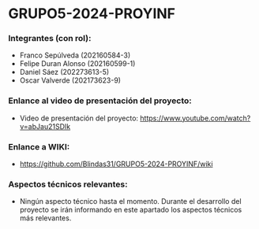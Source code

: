 # GRUPO5-2024-PROYINF
 ### Integrantes (con rol):
- Franco Sepúlveda  (202160584-3)
- Felipe Duran Alonso  (202160599-1)
- Daniel Sáez  (202273613-5)
- Oscar Valverde  (202173623-9)
 ### Enlance al video de presentación del proyecto:
*  Video de presentación del proyecto: https://www.youtube.com/watch?v=abJau21SDIk
  ### Enlance a WIKI:
* https://github.com/Blindas31/GRUPO5-2024-PROYINF/wiki
 ### Aspectos técnicos relevantes:
* Ningún aspecto técnico hasta el momento. Durante el desarrollo del proyecto se irán informando en este apartado los aspectos técnicos más relevantes.
